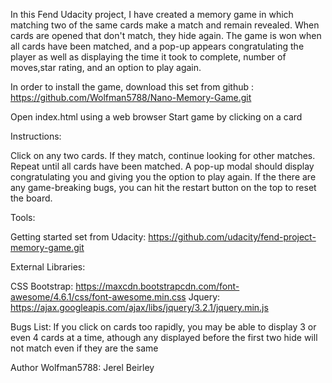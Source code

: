 In this Fend Udacity project, I have created a memory game in which matching two of the same cards make a match and remain revealed. When cards are opened that don't match, they hide again. The game is won when all cards have been matched, and a pop-up appears congratulating the player as well as displaying the time it took to complete, number of moves,star rating, and an option to play again.

In order to install the game, download this set from github : https://github.com/Wolfman5788/Nano-Memory-Game.git

Open index.html using a web browser
Start game by clicking on a card

Instructions:

Click on any two cards. If they match, continue looking for other matches.
Repeat until all cards have been matched.
A pop-up modal should display congratulating you and giving you the option to play again.
If the there are any game-breaking bugs, you can hit the restart button on the top to reset the board.

Tools:

Getting started set from Udacity: https://github.com/udacity/fend-project-memory-game.git

External Libraries:

CSS Bootstrap: https://maxcdn.bootstrapcdn.com/font-awesome/4.6.1/css/font-awesome.min.css
Jquery:
 https://ajax.googleapis.com/ajax/libs/jquery/3.2.1/jquery.min.js

Bugs List:
If you click on cards too rapidly, you may be able to display 3 or even 4 cards at a time, athough any displayed before the first two hide will not match even if they are the same

Author
Wolfman5788: Jerel Beirley